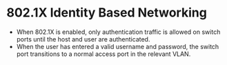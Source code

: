 # 802.1X Identity Based Networking #
- When 802.1X is enabled, only authentication traffic is allowed on switch ports until the host and user are authenticated.
- When the user has entered a valid username and password, the switch port transitions to a normal access port in the relevant VLAN.